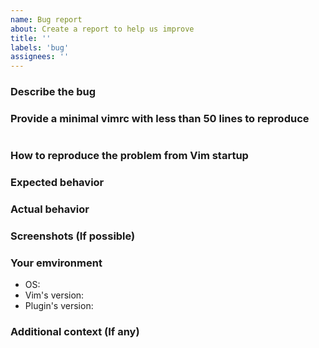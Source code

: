 ```yaml
---
name: Bug report
about: Create a report to help us improve
title: ''
labels: 'bug'
assignees: ''
---
```


<!-- Please describe all sections -->

### Describe the bug
<!-- A clear and concise description of what the bug is. -->

### Provide a minimal vimrc with less than 50 lines to reproduce
<!-- Paste a minimul vimrc below to reproduce problem. -->

```vim
```

### How to reproduce the problem from Vim startup
<!-- Steps to reproduce the behavior. -->

### Expected behavior
<!-- A clear and concise description of what you expected to happen. -->

### Actual behavior
<!-- A clear and concise description of what actual happened. -->

### Screenshots (If possible)


### Your emvironment

- OS:
- Vim's version:
- Plugin's version:

### Additional context (If any)


